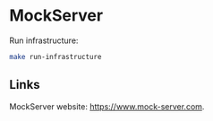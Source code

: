 # MockServer

Run infrastructure:

```bash
make run-infrastructure
```

## Links

MockServer website: <https://www.mock-server.com>.
